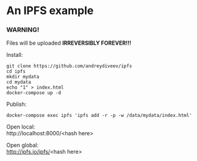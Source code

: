 # An IPFS example 

### WARNING!
Files will be uploaded **IRREVERSIBLY FOREVER!!!**

Install:

    git clone https://github.com/andreydiveev/ipfs
    cd ipfs
    mkdir mydata
    cd mydata
    echo "1" > index.html
    docker-compose up -d

Publish:

    docker-compose exec ipfs 'ipfs add -r -p -w /data/mydata/index.html'

Open local:<br>
http://localhost:8000/<hash here\><br>

Open global:<br>
http://ipfs.io/ipfs/<hash here\>

    
